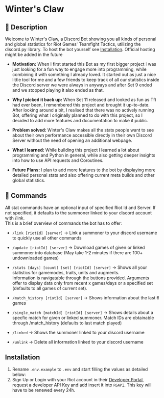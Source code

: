 # Winter's Claw

## 📝 Description
Welcome to Winter's Claw, a Discord Bot showing you all kinds of personal and global statistics for Riot Games' Teamfight Tactics, utilizing the discord.py library.
To host the bot yourself see [Installation](https://github.com/tobyrachner/Winter-s-Claw/edit/main/README.md#installation). Official hosting might be added in the future
- **Motivation:** When I first started this Bot as my first bigger project I was just looking for a fun way to engage more into programming, while combining it with something I already loved. 
It started out as just a nice little tool for me and a few friends to keep track of all our statistics inside the Discord 
server we were always in anyways and after Set 9 ended and we stopped playing it also ended as that.

- **Why I picked it back up:** When Set 11 released and looked as fun as Tft had ever been, I remembered this project and brought it up-to-date. 
After looking around a bit, I realised that there was no actively running Bot, offering what I originally planned to do with this project, so I decided to add more features and documentation to make it public.

- **Problem solved:** Winter's Claw makes all the stats people want to see about their own performance accessible directly in their own Discord Server without the need of opening an additional webpage.

- **What I learned:** While building this project I learned a lot about programming and Python in general, while also getting deeper insights into how to use API requests and Coroutines.

- **Future Plans:** I plan to add more features to the bot by displaying more detailed personal stats and also offering current meta builds and other global statistics.

## 🤖 Commands
All stat commands have an optional input of specified Riot Id and Server. If not specified, it defaults to the summoner linked to your discord account with /link. <br>
This is a brief overview of commands the bot has to offer:
- `/link [riotId] [server]` -> 
Link a summoner to your discord username to quickly use all other commands

- `/update [riotId] [server]` -> 
Download games of given or linked summoner into database (May take 1-2 minutes if there are 100+ undownloaded games)

- `/stats [days] [count] [set] [riotId] [server]` -> 
Shows all your statistics for gamemodes, traits, units and augments. <br>
Information is navigatable through the buttons provided. Arguments offer to display data only from recent x games/days or a specified set (defaults to all games of current set).

- `/match_history [riotId] [server]` -> 
Shows information about the last 6 games

- `/single_match [matchId] [riotId] [server]` -> 
Shows details about a specfic match for given or linked summoner. Match IDs are obtainable through /match_history (defaults to last match played)

- `/linked` -> 
Shows the summoner linked to your discord username

- `/unlink` -> 
Delete all information linked to your discord username

## Installation
1. Rename `.env.example` to `.env` and start filling the values as detailed below:
2. Sign Up or Login with your Riot account in their [Developer Portal](https://developer.riotgames.com/), request a developer API Key and add insert it into `RGAPI`. This key will have to be renewed every 24h.
